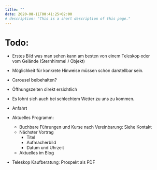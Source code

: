 ```yaml
---
title: ""
date: 2020-08-11T00:41:25+02:00
# description: "This is a short description of this page."
---
```

# Todo:
- Erstes Bild was man sehen kann am besten von einem Teleskop oder vom Gelände (Sternhimmel / Objekt)
- Möglichkeit für konkrete Hinweise müssen schön darstellbar sein.
- Carousel beibehalten?
- Öffnungszeiten direkt ersichtlich
- Es lohnt sich auch bei schlechtem Wetter zu uns zu kommen.
- Anfahrt
- Aktuelles Programm:
    - Buchbare Führungen und Kurse nach Vereinbarung: Siehe Kontakt
    - Nächster Vortrag
        - Titel
        - Aufmacherbild
        - Datum und Uhrzeit
    - Aktuelles im Blog

- Teleskop Kaufberatung: Prospekt als PDF

